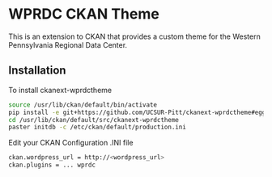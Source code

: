 # WPRDC CKAN Theme

This is an extension to CKAN that provides a custom theme for the Western Pennsylvania Regional Data Center. 


## Installation

To install ckanext-wprdctheme

```bash
source /usr/lib/ckan/default/bin/activate
pip install -e git+https://github.com/UCSUR-Pitt/ckanext-wprdctheme#egg=ckanext-wprdctheme
cd /usr/lib/ckan/default/src/ckanext-wprdctheme
paster initdb -c /etc/ckan/default/production.ini
```

Edit your CKAN Configuration .INI file

```bash
ckan.wordpress_url = http://<wordpress_url>
ckan.plugins = ... wprdc
```



